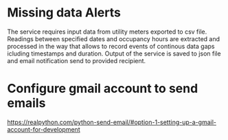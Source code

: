 
# Missing data Alerts

The service requires input data  from utility meters exported to csv file. Readings between specified dates and occupancy hours are extracted and processed in the way that allows to record events of continous data gaps icluding timestamps and duration. Output of the service is saved to json file and email notification send to provided recipient. 

# Configure gmail account to send emails

https://realpython.com/python-send-email/#option-1-setting-up-a-gmail-account-for-development
